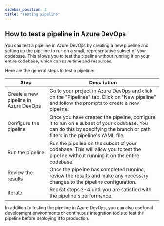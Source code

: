 ```yaml
---
sidebar_position: 2
title: "Testing pipeline"
---
```

## How to test a pipeline  in Azure DevOps
You can test a pipeline in Azure DevOps by creating a new pipeline and setting up the pipeline to run on a small, representative subset of your codebase. This allows you to test the pipeline without running it on your entire codebase, which can save time and resources.

Here are the general steps to test a pipeline:
<table>
  <thead>
    <tr>
      <th>Step</th>
      <th>Description</th>
    </tr>
  </thead>
  <tbody>
    <tr>
      <td>Create a new pipeline in Azure DevOps</td>
      <td>Go to your project in Azure DevOps and click on the "Pipelines" tab. Click on "New pipeline" and follow the prompts to create a new pipeline.</td>
    </tr>
    <tr>
      <td>Configure the pipeline</td>
      <td>Once you have created the pipeline, configure it to run on a subset of your codebase. You can do this by specifying the branch or path filters in the pipeline's YAML file.</td>
    </tr>
    <tr>
      <td>Run the pipeline</td>
      <td>Run the pipeline on the subset of your codebase. This will allow you to test the pipeline without running it on the entire codebase.</td>
    </tr>
    <tr>
      <td>Review the results</td>
      <td>Once the pipeline has completed running, review the results and make any necessary changes to the pipeline configuration.</td>
    </tr>
    <tr>
      <td>Iterate</td>
      <td>Repeat steps 2-4 until you are satisfied with the pipeline's performance.</td>
    </tr>
  </tbody>
</table>

In addition to testing the pipeline in Azure DevOps, you can also use local development environments or continuous integration tools to test the pipeline before deploying it to production.